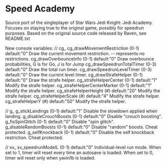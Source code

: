 Speed Academy
=============

Source port of the singleplayer of Star Wars Jedi Knight: Jedi Academy. Focuses on staying true to the original game, possibly for speedrun purposes. Based on the original source code released by Raven, see README.txt

New console variables:
// cg_
cg_drawMovementRestriction  (0-1) default:"0" Draw the current movement restriction. -- represents no restrictions.
cg_drawOverbounceInfo       (0-1) default:"0" Draw overbounce probabilities, G is for Go, J is for Jump
cg_drawSpeedrunTotalTimer   (0-3) default:"0" Draw the total run timer.
cg_drawSpeedrunLevelTimer   (0-3) default:"0" Draw the current level timer.
cg_drawStrafeHelper         (0-1) default:"0" Draw the strafe helper.
cg_strafeHelperCenter       (0-1) default:"1" Modify the strafe helper.
cg_strafeHelperCenterMarker (0-1) default:"1" Modify the strafe helper.
cg_strafeHelperHeight       (#) default:"20"  Modify the strafe helper.
cg_strafeHelperScale        (#) default:"4"   Modify the strafe helper.
cg_strafeHelperY            (#) default:"50"  Modify the strafe helper.

// g_
g_stickLandings             (0-1) default:"1" Disable the slowdown applied when landing.
g_disableCrouchBoosts       (0-1) default:"0" Disable "crouch boosting".
g_fixSpinGlitch             (0-1) default:"0" Disable "spin glitch".
g_disableRandomBoosts       (0-1) default:"0" Disable "random" boosts. Cheat protected.
g_selfKnockback             (0-1) default:"0" Disable the self knockback restriction. Cheat protected.

// sv_ 
sv_speedrunModeIL           (0-1) default:"0" Individual-level run mode. When set to 1, timer will reset every time an autosave is loaded. When set to 0, timer will reset only when yavin1b is loaded.

